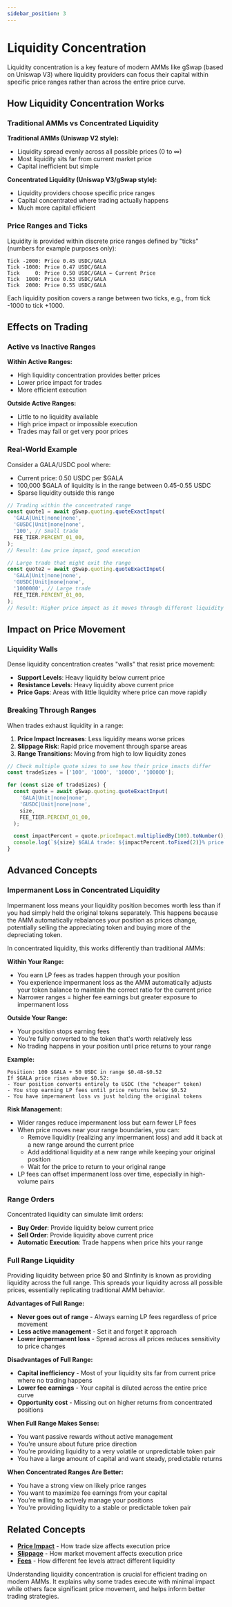 ```yaml
---
sidebar_position: 3
---
```


# Liquidity Concentration

Liquidity concentration is a key feature of modern AMMs like gSwap (based on Uniswap V3) where liquidity providers can focus their capital within specific price ranges rather than across the entire price curve.

## How Liquidity Concentration Works

### Traditional AMMs vs Concentrated Liquidity

**Traditional AMMs (Uniswap V2 style):**

- Liquidity spread evenly across all possible prices (0 to ∞)
- Most liquidity sits far from current market price
- Capital inefficient but simple

**Concentrated Liquidity (Uniswap V3/gSwap style):**

- Liquidity providers choose specific price ranges
- Capital concentrated where trading actually happens
- Much more capital efficient

### Price Ranges and Ticks

Liquidity is provided within discrete price ranges defined by "ticks" (numbers for example purposes only):

```
Tick -2000: Price 0.45 USDC/GALA
Tick -1000: Price 0.47 USDC/GALA
Tick     0: Price 0.50 USDC/GALA ← Current Price
Tick  1000: Price 0.53 USDC/GALA
Tick  2000: Price 0.55 USDC/GALA
```

Each liquidity position covers a range between two ticks, e.g., from tick -1000 to tick +1000.

## Effects on Trading

### Active vs Inactive Ranges

**Within Active Ranges:**

- High liquidity concentration provides better prices
- Lower price impact for trades
- More efficient execution

**Outside Active Ranges:**

- Little to no liquidity available
- High price impact or impossible execution
- Trades may fail or get very poor prices

### Real-World Example

Consider a GALA/USDC pool where:

- Current price: 0.50 USDC per $GALA
- 100,000 $GALA of liquidity is in the range between 0.45-0.55 USDC
- Sparse liquidity outside this range

```typescript
// Trading within the concentrated range
const quote1 = await gSwap.quoting.quoteExactInput(
  'GALA|Unit|none|none',
  'GUSDC|Unit|none|none',
  '100', // Small trade
  FEE_TIER.PERCENT_01_00,
);
// Result: Low price impact, good execution

// Large trade that might exit the range
const quote2 = await gSwap.quoting.quoteExactInput(
  'GALA|Unit|none|none',
  'GUSDC|Unit|none|none',
  '1000000', // Large trade
  FEE_TIER.PERCENT_01_00,
);
// Result: Higher price impact as it moves through different liquidity zones
```

## Impact on Price Movement

### Liquidity Walls

Dense liquidity concentration creates "walls" that resist price movement:

- **Support Levels**: Heavy liquidity below current price
- **Resistance Levels**: Heavy liquidity above current price
- **Price Gaps**: Areas with little liquidity where price can move rapidly

### Breaking Through Ranges

When trades exhaust liquidity in a range:

1. **Price Impact Increases**: Less liquidity means worse prices
2. **Slippage Risk**: Rapid price movement through sparse areas
3. **Range Transitions**: Moving from high to low liquidity zones

```typescript
// Check multiple quote sizes to see how their price imacts differ
const tradeSizes = ['100', '1000', '10000', '100000'];

for (const size of tradeSizes) {
  const quote = await gSwap.quoting.quoteExactInput(
    'GALA|Unit|none|none',
    'GUSDC|Unit|none|none',
    size,
    FEE_TIER.PERCENT_01_00,
  );

  const impactPercent = quote.priceImpact.multipliedBy(100).toNumber();
  console.log(`${size} $GALA trade: ${impactPercent.toFixed(2)}% price impact`);
}
```

## Advanced Concepts

### Impermanent Loss in Concentrated Liquidity

Impermanent loss means your liquidity position becomes worth less than if you had simply held the original tokens separately. This happens because the AMM automatically rebalances your position as prices change, potentially selling the appreciating token and buying more of the depreciating token.

In concentrated liquidity, this works differently than traditional AMMs:

**Within Your Range:**

- You earn LP fees as trades happen through your position
- You experience impermanent loss as the AMM automatically adjusts your token balance to maintain the correct ratio for the current price
- Narrower ranges = higher fee earnings but greater exposure to impermanent loss

**Outside Your Range:**

- Your position stops earning fees
- You're fully converted to the token that's worth relatively less
- No trading happens in your position until price returns to your range

**Example:**

```
Position: 100 $GALA + 50 USDC in range $0.48-$0.52
If $GALA price rises above $0.52:
- Your position converts entirely to USDC (the "cheaper" token)
- You stop earning LP fees until price returns below $0.52
- You have impermanent loss vs just holding the original tokens
```

**Risk Management:**

- Wider ranges reduce impermanent loss but earn fewer LP fees
- When price moves near your range boundaries, you can:
  - Remove liquidity (realizing any impermanent loss) and add it back at a new range around the current price
  - Add additional liquidity at a new range while keeping your original position
  - Wait for the price to return to your original range
- LP fees can offset impermanent loss over time, especially in high-volume pairs

### Range Orders

Concentrated liquidity can simulate limit orders:

- **Buy Order**: Provide liquidity below current price
- **Sell Order**: Provide liquidity above current price
- **Automatic Execution**: Trade happens when price hits your range

### Full Range Liquidity

Providing liquidity between price $0 and $Infinity is known as providing liquidity across the full range. This spreads your liquidity across all possible prices, essentially replicating traditional AMM behavior.

**Advantages of Full Range:**

- **Never goes out of range** - Always earning LP fees regardless of price movement
- **Less active management** - Set it and forget it approach
- **Lower impermanent loss** - Spread across all prices reduces sensitivity to price changes

**Disadvantages of Full Range:**

- **Capital inefficiency** - Most of your liquidity sits far from current price where no trading happens
- **Lower fee earnings** - Your capital is diluted across the entire price curve
- **Opportunity cost** - Missing out on higher returns from concentrated positions

**When Full Range Makes Sense:**

- You want passive rewards without active management
- You're unsure about future price direction
- You're providing liquidity to a very volatile or unpredictable token pair
- You have a large amount of capital and want steady, predictable returns

**When Concentrated Ranges Are Better:**

- You have a strong view on likely price ranges
- You want to maximize fee earnings from your capital
- You're willing to actively manage your positions
- You're providing liquidity to a stable or predictable token pair

## Related Concepts

- **[Price Impact](./price-impact.md)** - How trade size affects execution price
- **[Slippage](./slippage.md)** - How market movement affects execution price
- **[Fees](./fees.md)** - How different fee levels attract different liquidity

Understanding liquidity concentration is crucial for efficient trading on modern AMMs. It explains why some trades execute with minimal impact while others face significant price movement, and helps inform better trading strategies.
